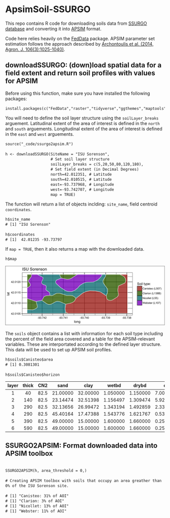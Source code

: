# ApsimSoil-SSURGO

This repo contains R code for downloading soils data from [SSURGO database](https://websoilsurvey.nrcs.usda.gov) and converting it into [APSIM](https://www.apsim.info/) format.

Code here relies heavily on the [FedData](https://cran.r-project.org/web/packages/FedData/index.html) package. APSIM parameter set estimation follows the approach described by [Archontoulis et al. (2014, Agron. J. 106(3):1025-1040)](https://dl.sciencesocieties.org/publications/aj/abstracts/106/3/1025?access=0&view=pdf).

## downloadSSURGO: (down)load spatial data for a field extent and return soil profiles with values for APSIM

Before using this function, make sure you have installed the following packages:

```{r}
install.packages(c("FedData","raster","tidyverse","ggthemes","maptools","maps","XML","Hmisc","lubridate")
```

You will need to define the soil layer structure using the `soilLayer_breaks` arguement. Latitudinal extent of the area of interest is defined in the `north` and `south` arguements. Longitudinal extent of the area of interest is defined in the `east` and `west` arguements.

```{r}
source("_code/ssurgo2apsim.R")

h <- downloadSSURGO(SiteName = "ISU Sorenson", 
                    # Set soil layer structure
                    soilLayer_breaks = c(5,20,50,80,120,180), 
                    # Set field extent (in Decimal Degrees)
                    north=42.012351, # Latitude
                    south=42.010515, # Latitude
                    east=-93.737968, # Longitude
                    west=-93.742707, # Longitude
                    map = TRUE) 
````
The function will return a list of objects inclding: `site_name`, field centroid `coordinates`. 
```{r}
h$site_name
# [1] "ISU Sorenson"

h$coordinates
# [1]  42.01235 -93.73797
```
If `map = TRUE`, then it also returns a map with the downloaded data.

```{r}
h$map
```
![](_figures/map.png)

The `soils` object contains a list with information for each soil type including the percent of the field area covered and a table for the APSIM-relevant variables. These are interportated according to the defined layer structure. This data will be used to set up APSIM soil profiles.

```{r}
h$soils$Canisteo$area
# [1] 0.3081301

h$soils$Canisteo$horizon
```

|layer   | thick  |  CN2   | sand   |  clay  |   wetbd|  drybd |  om    | ksat   |  ll    | dul    |  ph    | bd |
|:------:|:------:|:------:|:------:|:------:|:------:|:------:|:------:|:------:|:------:|:------:|:------:|:------:|
|1|    40| 82.5| 21.00000| 32.00000| 1.050000| 1.150000| 7.0000000| 243.7338 |0.1940000| 0.3150000 |7.410000 |1.050000|
|2|   140| 82.5 |23.14474| 32.51398 |1.156497 |1.309474 |5.9288651 |245.0878 |0.2055296 |0.3218125 |7.636296 |1.156497|
|3|   290| 82.5| 32.13656| 26.99472| 1.343194| 1.492859| 2.3362377| 645.8077| 0.1645688| 0.2966529| 8.203786 |1.343194|
|4|   290| 82.5| 45.40164| 17.47388| 1.543776| 1.621767| 0.5311222 |792.5670| 0.1078192| 0.2558955| 8.833126 |1.543776|
|5|   390| 82.5| 49.00000| 15.00000| 1.600000| 1.660000| 0.2500000 |792.5670| 0.0950000 |0.2460000| 9.000000 |1.600000|
|6|   590| 82.5| 49.00000| 15.00000| 1.600000| 1.660000| 0.2500000 |792.5670| 0.0950000 |0.2460000| 9.000000 |1.600000|

## SSURGO2APSIM: Format downloaded data into APSIM toolbox

```{r}

SSURGO2APSIM(h, area_threshold = 0,)

# Creating APSIM toolbox with soils that occupy an area greather than 0% of the ISU Sorenson site.
 
# [1] "Canisteo: 31% of AOI"
# [1] "Clarion: 3% of AOI"
# [1] "Nicollet: 13% of AOI"
# [1] "Webster: 11% of AOI"

```